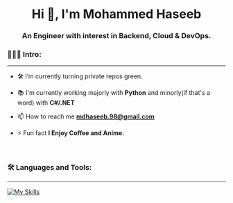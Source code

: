 <h1 align="center">Hi 👋, I'm Mohammed Haseeb</h1>
<h3 align="center">An Engineer with interest in Backend, Cloud & DevOps.</h3>


<h3 align="left">🙋🏻‍♂️ Intro:</h3>
<hr size="10" noshade/>

- 🛠 I’m currently turning private repos green. 

<!-- - 🚀 I’m currently improving **C# and .NET Core** skills -->

- 📚 I'm currently working majorly with **Python** and minorly(if that's a word) with **C#/.NET**

<!-- - 📕 I'm also currently learning and revising **DSA and Computer Fundamentals** -->

- 📫 How to reach me **mdhaseeb.98@gmail.com**

- ⚡ Fun fact **I Enjoy Coffee and Anime.**

<br>

<!--
<h3 align="left"><u>🤝🏻 Connect with me:</u></h3>
<hr size="10" noshade/>
<p align="left">
<a href="https://linkedin.com/in/mohammed-haseeb98" target="blank"><img align="center" src="https://raw.githubusercontent.com/rahuldkjain/github-profile-readme-generator/master/src/images/icons/Social/linked-in-alt.svg" alt="mohammed-haseeb98" height="30" width="40" /></a>
</p>
<br> -->

<h3 align="left">🛠 Languages and Tools:</h3>
<hr size="10" noshade/>

[![My Skills](https://skillicons.dev/icons?i=cs,cpp,go,dotnet,git,github,aws,gcp,postman,terraform,python,visualstudio,vscode,linux,windows)](https://skillicons.dev)

<br>
<!--
<h3>📈 GitHub Stats:</h3>
<hr size="10" noshade/>
<p><img align="center" src="https://github-readme-streak-stats.herokuapp.com/?user=mohammed-haseeb&" alt="mohammed-haseeb" /></p> -->
